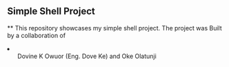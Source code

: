 ## Simple Shell Project
** This repository showcases my simple shell project.
The project was Built by a collaboration of 

<li>
<ol>
Dovine K Owuor (Eng. Dove Ke) and Oke Olatunji
    


</ol>
</li>
